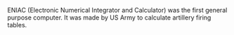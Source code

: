 ENIAC (Electronic Numerical Integrator and Calculator) was the first general
purpose computer.  It was made by US Army to calculate artillery firing
tables.
